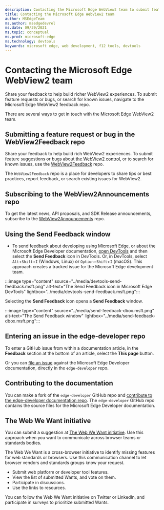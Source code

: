 ```yaml
---
description: Contacting the Microsoft Edge WebView2 team to submit feature requests or bug reports.
title: Contacting the Microsoft Edge WebView2 team
author: MSEdgeTeam
ms.author: msedgedevrel
ms.date: 09/29/2021
ms.topic: conceptual
ms.prod: microsoft-edge
ms.technology: devtools
keywords: microsoft edge, web development, f12 tools, devtools
---
```

# Contacting the Microsoft Edge WebView2 team

Share your feedback to help build richer WebView2 experiences. To submit feature requests or bugs, or search for known issues, navigate to the Microsoft Edge WebView2 feedback repo.

There are several ways to get in touch with the Microsoft Edge WebView2 team.


<!-- ====================================================================== -->
## Submitting a feature request or bug in the WebView2Feedback repo

Share your feedback to help build rich WebView2 experiences.  To submit feature suggestions or bugs about [the WebView2 control][IntroWebView2], or to search for known issues, use the [WebView2Feedback][GithubMicrosoftedgeWebviewfeedback] repo.

The `WebView2Feedback` repo is a place for developers to share tips or best practices, report feedback, or search existing issues for WebView2.


<!-- ====================================================================== -->
## Subscribing to the WebView2Announcements repo

To get the latest news, API proposals, and SDK Release announcements, subscribe to the [WebView2Announcements][WebView2AnnouncementsRepo] repo.  


<!-- ====================================================================== -->
## Using the Send Feedback window

*  To send feedback about developing using Microsoft Edge, or about the Microsoft Edge Developer documentation, [open DevTools][OpeningDevTools] and then select the **Send Feedback** icon in DevTools.  Or, in DevTools, select `Alt`+`Shift`+`I` (Windows, Linux) or `Option`+`Shift`+`I` (macOS).  This approach creates a tracked issue for the Microsoft Edge development team.

:::image type="content" source="../media/devtools-send-feedback.msft.png" alt-text="The Send Feedback icon in Microsoft Edge DevTools" lightbox="../media/devtools-send-feedback.msft.png":::

Selecting the **Send Feedback** icon opens a **Send Feedback** window.

:::image type="content" source="../media/send-feedback-dbox.msft.png" alt-text="The Send Feedback window" lightbox="../media/send-feedback-dbox.msft.png":::


<!-- ====================================================================== -->
## Entering an issue in the edge-developer repo

To enter a GitHub issue from within a documentation article, in the **Feedback** section at the bottom of an article, select the **This page** button.

Or you can [file an issue][GitHubMicrosoftDocsEdgeDeveloperNewIssue] against the Microsoft Edge Developer documentation, directly in the `edge-developer` repo.


<!-- ====================================================================== -->
## Contributing to the documentation

You can make a fork of the `edge-developer` GitHub repo and [contribute to the edge-developer documentation repo][ContributeEdgeDevDocsRepo].  The `edge-developer` GitHub repo contains the source files for the Microsoft Edge Developer documentation.


<!-- ====================================================================== -->
## The Web We Want initiative

You can submit a suggestion at [The Web We Want initiative][WebWeWant].  Use this approach when you want to communicate across browser teams or standards bodies.

The Web We Want is a cross-browser initiative to identify missing features for web standards or browsers.  Use this communication channel to let browser vendors and standards groups know your request.

*  Submit web platform or developer tool features.
*  View the list of submitted Wants, and vote on them.
*  Participate in discussions.
*  Use the links to resources.

You can follow the Web We Want initiative on Twitter or LinkedIn, and participate in surveys to prioritize submitted Wants.


<!-- ====================================================================== -->
<!-- links -->
[OpeningDevTools]: ../devtools-guide-chromium/index.md#opening-devtools "OpeningDevTools - Microsoft Edge Developer Tools overview | Microsoft Edge Developer documentation"
[IntroWebView2]: index.md "Introduction to Microsoft Edge WebView2 | Microsoft Edge Developer documentation"
[WebWeWant]: ../web-we-want/index.md "The Web We Want initiative | Microsoft Edge Developer documentation"
<!-- external links -->
[ContributeEdgeDevDocsRepo]: https://github.com/MicrosoftDocs/edge-developer#contributing "contribute to the edge-developer documentation repo | Microsoft Edge Developer documentation"
[GitHubMicrosoftDocsEdgeDeveloperNewIssue]: https://github.com/MicrosoftDocs/edge-developer/issues/new?title=[DevTools%20Docs%20Feedback] "New Issue - MicrosoftDocs/edge-developer - GitHub"
[WebView2AnnouncementsRepo]: https://github.com/MicrosoftEdge/WebView2Announcements "WebView2Announcements repo | GitHub"
[GithubMicrosoftedgeWebviewfeedback]: https://github.com/MicrosoftEdge/WebViewFeedback "WebView Feedback - MicrosoftEdge/WebViewFeedback | GitHub"
